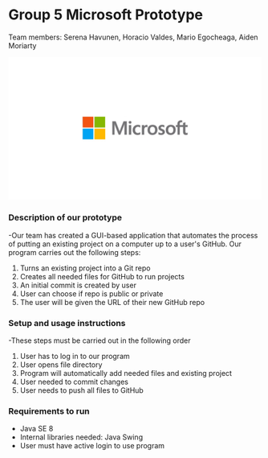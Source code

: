 # Group 5 Microsoft Prototype 
Team members: Serena Havunen, Horacio Valdes, Mario Egocheaga, Aiden Moriarty

![Microsoft](./assets/images/microsoft.jpg)

 ### Description of our prototype
-Our team has created a GUI-based application that automates the process of putting an existing project on a computer up to a user's GitHub. Our program carries out the following steps: 

1. Turns an existing project into a Git repo 
2. Creates all needed files for GitHub to run projects 
3. An initial commit is created by user
4. User can choose if repo is public or private 
5. The user will be given the URL of their new GitHub repo 

### Setup and usage instructions
-These steps must be carried out in the following order 

1. User has to log in to our program 
2. User opens file directory 
3. Program will automatically add needed files and existing project 
4. User needed to commit changes 
5. User needs to push all files to GitHub 


### Requirements to run 
- Java SE 8
- Internal libraries needed: Java Swing 
- User must have active login to use program 


